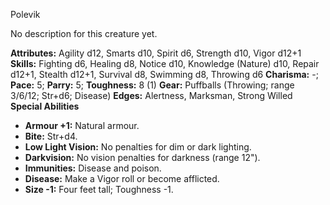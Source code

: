 Polevik

No description for this creature yet.

**Attributes:** Agility d12, Smarts d10, Spirit d6, Strength d10, Vigor
d12+1
**Skills:** Fighting d6, Healing d8, Notice d10, Knowledge (Nature) d10,
Repair d12+1, Stealth d12+1, Survival d8, Swimming d8, Throwing d6
**Charisma:** -; **Pace:** 5; **Parry:** 5; **Toughness:** 8 (1)
**Gear:** Puffballs (Throwing; range 3/6/12; Str+d6; Disease)
**Edges:** Alertness, Marksman, Strong Willed
**Special Abilities**
- **Armour +1:** Natural armour.
- **Bite:** Str+d4.
- **Low Light Vision:** No penalties for dim or dark lighting.
- **Darkvision:** No vision penalties for darkness (range 12").
- **Immunities:** Disease and poison.
- **Disease:** Make a Vigor roll or become afflicted.
- **Size -1:** Four feet tall; Toughness -1.

